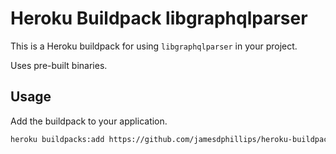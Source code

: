 # Heroku Buildpack libgraphqlparser

This is a Heroku buildpack for using `libgraphqlparser` in your project.

Uses pre-built binaries.

## Usage

Add the buildpack to your application.

```bash
heroku buildpacks:add https://github.com/jamesdphillips/heroku-buildpack-libgraphqlparser-prebuilt.git -a my_app
```
